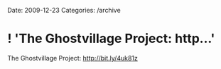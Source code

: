 Date: 2009-12-23
Categories: /archive

# ! 'The Ghostvillage Project: http...'

The Ghostvillage Project: <a href="http://bit.ly/4uk81z" rel="nofollow">http://bit.ly/4uk81z</a>
